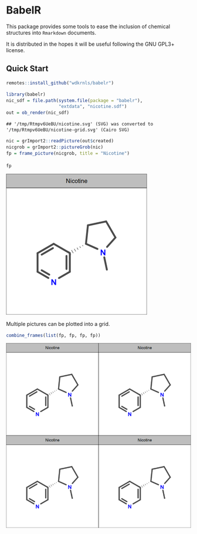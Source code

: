 BabelR
================

This package provides some tools to ease the inclusion of chemical
structures into `Rmarkdown` documents.

It is distributed in the hopes it will be useful following the GNU GPL3+
license.

## Quick Start

``` r
remotes::install_github("wdkrnls/babelr")
```

``` r
library(babelr)
nic_sdf = file.path(system.file(package = "babelr"), 
                    "extdata", "nicotine.sdf")
out = ob_render(nic_sdf)
```

    ## '/tmp/Rtmpv6UeBU/nicotine.svg' (SVG) was converted to '/tmp/Rtmpv6UeBU/nicotine-grid.svg' (Cairo SVG)

``` r
nic = grImport2::readPicture(out$created)
nicgrob = grImport2::pictureGrob(nic)
fp = frame_picture(nicgrob, title = "Nicotine")

fp
```

![](readme_files/figure-gfm/nicotine-1.png)<!-- -->

Multiple pictures can be plotted into a grid.

``` r
combine_frames(list(fp, fp, fp, fp))
```

![](readme_files/figure-gfm/gridded-1.png)<!-- -->

